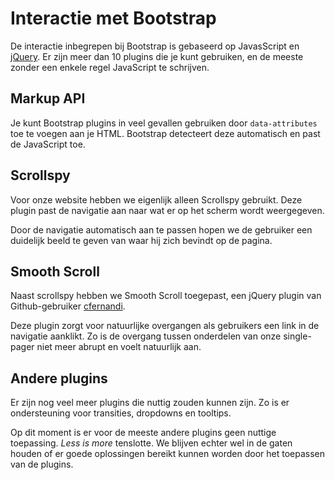 # Interactie met Bootstrap

De interactie inbegrepen bij Bootstrap is gebaseerd op JavasScript en [jQuery](http://jquery.com). Er zijn meer dan 10 plugins die je kunt gebruiken, en de meeste zonder een enkele regel JavaScript te schrijven.

## Markup API

Je kunt Bootstrap plugins in veel gevallen gebruiken door `data-attributes` toe te voegen aan je HTML. Bootstrap detecteert deze automatisch en past de JavaScript toe.

## Scrollspy

Voor onze website hebben we eigenlijk alleen Scrollspy gebruikt. Deze plugin past de navigatie aan naar wat er op het scherm wordt weergegeven.

Door de navigatie automatisch aan te passen hopen we de gebruiker een duidelijk beeld te geven van waar hij zich bevindt op de pagina.

## Smooth Scroll

Naast scrollspy hebben we Smooth Scroll toegepast, een jQuery plugin van Github-gebruiker [cfernandi](https://github.com/cferdinandi/smooth-scroll).

Deze plugin zorgt voor natuurlijke overgangen als gebruikers een link in de navigatie aanklikt. Zo is de overgang tussen onderdelen van onze single-pager niet meer abrupt en voelt natuurlijk aan.

## Andere plugins

Er zijn nog veel meer plugins die nuttig zouden kunnen zijn. Zo is er ondersteuning voor transities, dropdowns en tooltips.

Op dit moment is er voor de meeste andere plugins geen nuttige toepassing. *Less is more* tenslotte. We blijven echter wel in de gaten houden of er goede oplossingen bereikt kunnen worden door het toepassen van de plugins.

